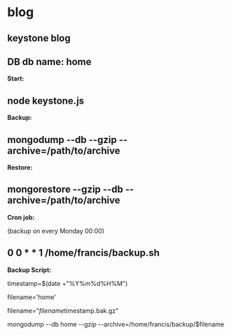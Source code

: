 # blog
keystone blog
---
**DB**
db name: home
---
**Start:**

node keystone.js
---
**Backup:**

mongodump --db <yourdb> --gzip --archive=/path/to/archive
---
**Restore:**

mongorestore --gzip --db <yourdb> --archive=/path/to/archive
---
**Cron job:**

(backup on every Monday 00:00)

0 0 * * 1 /home/francis/backup.sh
---
**Backup Script:**

timestamp=$(date +"%Y%m%d%H%M")

filename='home'

filename="$filename$timestamp.bak.gz"

mongodump --db home --gzip --archive=/home/francis/backup/$filename
